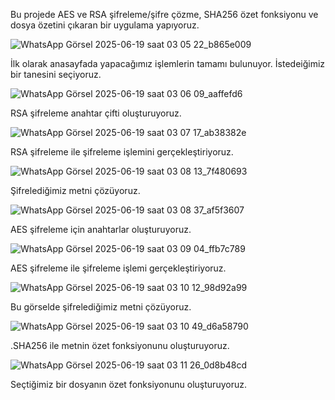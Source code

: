 Bu projede AES ve RSA şifreleme/şifre çözme, SHA256 özet fonksiyonu ve dosya özetini çıkaran bir uygulama yapıyoruz.

![WhatsApp Görsel 2025-06-19 saat 03 05 22_b865e009](https://github.com/user-attachments/assets/c2f3dafd-1437-42f3-bade-a32f96cdf0a5)

İlk olarak anasayfada yapacağımız işlemlerin tamamı bulunuyor. İstedeiğimiz bir tanesini seçiyoruz.

![WhatsApp Görsel 2025-06-19 saat 03 06 09_aaffefd6](https://github.com/user-attachments/assets/a9c71af9-57f5-409a-9b40-b2c35ee5451b)

RSA şifreleme anahtar çifti oluşturuyoruz.

![WhatsApp Görsel 2025-06-19 saat 03 07 17_ab38382e](https://github.com/user-attachments/assets/7775fbd0-283c-4014-9e54-0b7a92bca4fe)

RSA şifreleme ile şifreleme işlemini gerçekleştiriyoruz.

![WhatsApp Görsel 2025-06-19 saat 03 08 13_7f480693](https://github.com/user-attachments/assets/4322ff98-27ca-4382-92a7-23f84302e901)

Şifrelediğimiz metni çözüyoruz.

![WhatsApp Görsel 2025-06-19 saat 03 08 37_af5f3607](https://github.com/user-attachments/assets/0feecbfa-29f9-4598-bc7d-85f7dd9fe48e)

AES şifreleme için anahtarlar oluşturuyoruz.

![WhatsApp Görsel 2025-06-19 saat 03 09 04_ffb7c789](https://github.com/user-attachments/assets/f6a56467-fa6d-4ac4-9b4b-4b35fcb6427a)

AES şifreleme ile şifreleme işlemi gerçekleştiriyoruz.

![WhatsApp Görsel 2025-06-19 saat 03 10 12_98d92a99](https://github.com/user-attachments/assets/7d19104b-77f4-4be3-937f-08f85b484c37)

Bu görselde şifrelediğimiz metni çözüyoruz.

![WhatsApp Görsel 2025-06-19 saat 03 10 49_d6a58790](https://github.com/user-attachments/assets/93a8e416-a6d4-43e6-adab-a56800d6b9a4)

 .SHA256 ile metnin özet fonksiyonunu oluşturuyoruz.

![WhatsApp Görsel 2025-06-19 saat 03 11 26_0d8b48cd](https://github.com/user-attachments/assets/4a462a0d-2a7b-47ae-a6ed-2e40fab771d4)

Seçtiğimiz bir dosyanın özet fonksiyonunu oluşturuyoruz.

